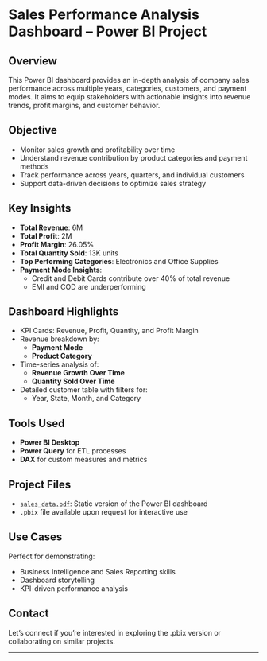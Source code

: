 # Sales Performance Analysis Dashboard – Power BI Project

##  Overview
This Power BI dashboard provides an in-depth analysis of company sales performance across multiple years, categories, customers, and payment modes. It aims to equip stakeholders with actionable insights into revenue trends, profit margins, and customer behavior.

##  Objective
- Monitor sales growth and profitability over time
- Understand revenue contribution by product categories and payment methods
- Track performance across years, quarters, and individual customers
- Support data-driven decisions to optimize sales strategy

##  Key Insights
- **Total Revenue**: 6M  
- **Total Profit**: 2M  
- **Profit Margin**: 26.05%  
- **Total Quantity Sold**: 13K units  
- **Top Performing Categories**: Electronics and Office Supplies  
- **Payment Mode Insights**:
  - Credit and Debit Cards contribute over 40% of total revenue
  - EMI and COD are underperforming

## Dashboard Highlights
- KPI Cards: Revenue, Profit, Quantity, and Profit Margin
- Revenue breakdown by:
  - **Payment Mode**
  - **Product Category**
- Time-series analysis of:
  - **Revenue Growth Over Time**
  - **Quantity Sold Over Time**
- Detailed customer table with filters for:
  - Year, State, Month, and Category

## Tools Used
- **Power BI Desktop**
- **Power Query** for ETL processes
- **DAX** for custom measures and metrics

##  Project Files
- [`sales_data.pdf`](./sales%20data.pdf): Static version of the Power BI dashboard  
- `.pbix` file available upon request for interactive use
  
##  Use Cases
Perfect for demonstrating:
- Business Intelligence and Sales Reporting skills
- Dashboard storytelling
- KPI-driven performance analysis

##  Contact
Let’s connect if you’re interested in exploring the .pbix version or collaborating on similar projects.

---

